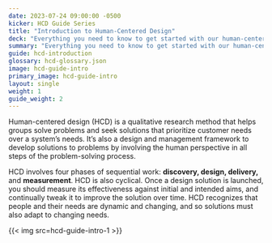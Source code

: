 ```yaml
---
date: 2023-07-24 09:00:00 -0500
kicker: HCD Guide Series
title: "Introduction to Human-Centered Design"
deck: "Everything you need to know to get started with our human-centered design series"
summary: "Everything you need to know to get started with our human-centered design series"
guide: hcd-introduction
glossary: hcd-glossary.json
image: hcd-guide-intro
primary_image: hcd-guide-intro
layout: single
weight: 1
guide_weight: 2
---
```


Human-centered design (HCD) is a qualitative research method that helps groups solve problems and seek solutions that prioritize customer needs over a system’s needs. It’s also a design and management framework to develop solutions to problems by involving the human perspective in all steps of the problem-solving process.

HCD involves four phases of sequential work: **discovery, design, delivery,** and **measurement**. HCD is also cyclical. Once a design solution is launched, you should measure its effectiveness against initial and intended aims, and continually tweak it to improve the solution over time. HCD recognizes that people and their needs are dynamic and changing, and so solutions must also adapt to changing needs.

{{< img src=hcd-guide-intro-1 >}}